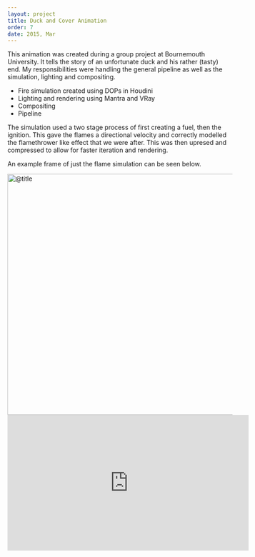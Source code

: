 ```yaml
---
layout: project
title: Duck and Cover Animation
order: 7
date: 2015, Mar
---
```


This animation was created during a group project at Bournemouth University. It tells the story of an unfortunate duck and his rather (tasty) end. My responsibilities were handling the general pipeline as well as the simulation, lighting and compositing.

- Fire simulation created using DOPs in Houdini
- Lighting and rendering using Mantra and VRay
- Compositing
- Pipeline

The simulation used a two stage process of first creating a fuel, then the ignition. This gave the flames a directional velocity and correctly modelled the flamethrower like effect that we were after. This was then upresed and compressed to allow for faster iteration and rendering.

An example frame of just the flame simulation can be seen below.

<p id="media">
<img src="@path/fire_simulation.jpg" alt="@title" width="540px">
<iframe src="https://player.vimeo.com/video/123942322?color=ffffff&title=0&byline=0&portrait=0" width="540" height="304" frameborder="0" webkitallowfullscreen mozallowfullscreen allowfullscreen></iframe>
</p>